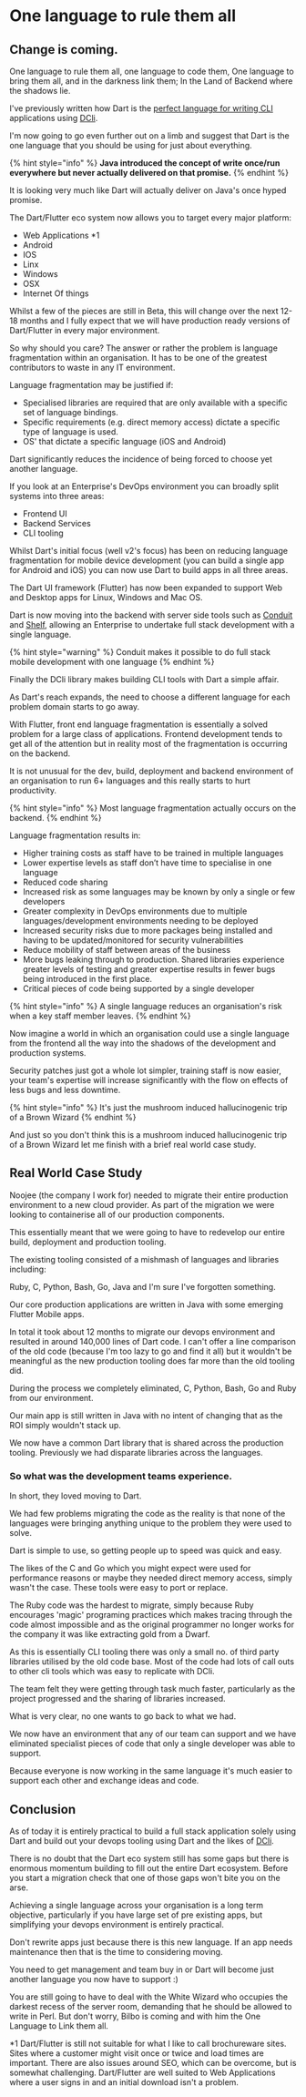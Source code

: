# One language to rule them all

## Change is coming. 

One language to rule them all, one language to code them, One language to bring them all, and in the darkness link them; In the Land of Backend where the shadows lie.

I've previously written how Dart is the [perfect language for writing CLI](dart-the-perfect-cli-language.md) applications using [DCli](https://pub.dev/packages/dcli).

I'm now going to go even further out on a limb and suggest that Dart is the one language that you should be using for just about everything.

{% hint style="info" %}
**Java introduced the concept of write once/run everywhere but never actually delivered on that promise.**
{% endhint %}

It is looking very much like Dart will actually deliver on Java's once hyped promise.

The Dart/Flutter eco system now allows you to target every major platform:

* Web Applications \*1
* Android
* IOS
* Linx
* Windows
* OSX
* Internet Of things

Whilst a few of the pieces are still in Beta, this will change over the next 12-18 months and I fully expect that we will have production ready versions of Dart/Flutter in every major environment.

So why should you care? The answer or rather the problem is language fragmentation within an organisation. It has to be one of the greatest contributors to waste in any IT environment.

Language fragmentation may be justified if:

* Specialised libraries are required that are only available with a specific set of language bindings.
* Specific requirements \(e.g. direct memory access\) dictate a specific type of language is used.
* OS' that dictate a specific language \(iOS and Android\)

Dart significantly reduces the incidence of being forced to choose yet another language.

If you look at an Enterprise's DevOps environment you can broadly split systems into three areas:

* Frontend UI
* Backend Services
* CLI tooling

Whilst Dart's initial focus \(well v2's focus\) has been on reducing language fragmentation for mobile device development \(you can build a single app for Android and iOS\) you can now use Dart to build apps in all three areas.

The Dart UI framework \(Flutter\) has now been expanded to support Web and Desktop apps for Linux, Windows and Mac OS.  

Dart is now moving into the backend with server side tools such as [Conduit](https://pub.dev/packages/conduit) and [Shelf](https://pub.dev/packages/shelf), allowing an Enterprise to  undertake full stack development with a single language.

{% hint style="warning" %}
Conduit makes it possible to do full stack mobile development with one language
{% endhint %}

  Finally the DCli library makes building CLI tools with Dart a simple affair.

As Dart's reach expands, the need to choose a different language for each problem domain starts to go away. 

With Flutter, front end language fragmentation is essentially a solved problem for a large class of applications. Frontend development tends to get all of the attention but in reality most of the fragmentation is occurring on the backend. 

It is not unusual for the dev, build, deployment and backend environment of an organisation to run 6+ languages and this really starts to hurt productivity.

{% hint style="info" %}
Most language fragmentation actually occurs on the backend.
{% endhint %}

Language fragmentation results in:

* Higher training costs as staff have to be trained in multiple languages
* Lower expertise levels as staff don’t have time to specialise in one language
* Reduced code sharing
* Increased risk as some languages may be known by only a single or few developers
* Greater complexity in DevOps environments due to multiple languages/development environments needing to be deployed
* Increased security risks due to more packages being installed and having to be updated/monitored for security vulnerabilities
* Reduce mobility of staff between areas of the business
* More bugs leaking through to production. Shared libraries experience greater levels of testing and greater expertise results in fewer bugs being introduced in the first place.
* Critical pieces of code being supported by a single developer

{% hint style="info" %}
A single language reduces an organisation's risk when a key staff member leaves.
{% endhint %}

Now imagine a world in which an organisation could use a single language from the frontend all the way into the shadows of the development and production systems.

Security patches just got a whole lot simpler, training staff is now easier, your team's expertise will increase significantly with the flow on effects of less bugs and less downtime.  

{% hint style="info" %}
It's just the mushroom induced hallucinogenic trip of a Brown Wizard
{% endhint %}

And just so you don't think this is a mushroom induced hallucinogenic trip of a Brown Wizard let me finish with  a brief real world case study.

## **Real World Case Study**

Noojee \(the company I work for\) needed to migrate their entire production environment to a new cloud provider. As part of the migration we  were looking to containerise all of our production components.

This essentially meant that we were going to have to redevelop our entire build, deployment and production tooling.

The existing tooling consisted of a mishmash of languages and libraries including:

Ruby, C, Python, Bash, Go, Java and I'm sure I've forgotten something.

Our core production applications are written in Java with some emerging Flutter Mobile apps.

In total it took about 12 months to migrate our devops environment and resulted in around 140,000 lines of Dart code.  I can't offer a line comparison of the old code \(because I'm too lazy to go and find it all\) but it wouldn't be meaningful as the new production tooling does far more than the old tooling did.

During the process we completely eliminated, C, Python, Bash, Go and Ruby from our environment.

Our main app is still written in Java with no intent of changing that as the ROI simply wouldn't stack up.

We now have a common Dart library that is shared across the production tooling. Previously we had disparate libraries across the languages.

### So what was the development teams experience.

In short, they loved moving to Dart.

We had few problems migrating the code as the reality is that none of the languages were bringing anything unique to the problem they were used to solve.

Dart is simple to use, so getting people up to speed was quick and easy.

The likes of the C and Go which you might expect were used for performance reasons or maybe they needed direct memory access, simply wasn't the case. These tools were easy to port or replace.

The Ruby code was the hardest to migrate, simply because Ruby encourages 'magic' programing practices which makes tracing through the code almost impossible and as the original programmer no longer works for the company it was like extracting gold from a Dwarf.

As this is essentially CLI tooling there was only a small no. of third party libraries utilised by the old code base. Most of the code had lots of call outs to other cli tools which was easy to replicate with DCli.

The team felt they were getting through task much faster, particularly as the project progressed and the sharing of libraries increased.

What is very clear, no one wants to go back to what we had. 

We now have an environment that any of our team can support and we have eliminated specialist pieces of code that only a single developer was able to support.

Because everyone is now working in the same language it's much easier to support each other and exchange ideas and code.

## Conclusion

As of today it is entirely practical to build a full stack application solely using Dart and build out your devops tooling using Dart and the likes of [DCli](https://pub.dev/packages/dcli).

There is no doubt that the Dart eco system still has some gaps but there is enormous momentum building to fill out the entire Dart ecosystem. Before you start a migration check that one of those gaps won't bite you on the arse. 

Achieving a single language across your organisation is a long term objective, particularly if you have large set of pre existing apps, but simplifying your devops environment is entirely practical.

Don't rewrite apps just because there is this new language. If an app needs maintenance then that is the time to considering moving.

You need to get management and team buy in or Dart will become just another language you now have to support :\)

You are still going to have to deal with the White Wizard who occupies the darkest recess of the server room, demanding that he should be allowed to write in Perl. But don't worry, Bilbo is coming and with him the One Language to Link them all.



\*1 Dart/Flutter is still not suitable for what I like to call brochureware sites. Sites where a customer might visit once or twice and load times are important. There are also issues around SEO, which can be overcome, but is somewhat challenging. Dart/Flutter are well suited to Web Applications where a user signs in and an initial download isn't a problem.

